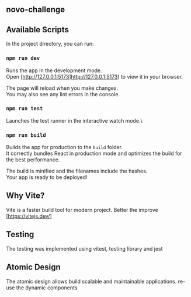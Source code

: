 ## novo-challenge

## Available Scripts

In the project directory, you can run:

### `npm run dev`

Runs the app in the development mode.\
Open [http://127.0.0.1:5173]http://127.0.0.1:5173) to view it in your browser.

The page will reload when you make changes.\
You may also see any lint errors in the console.

### `npm run test`

Launches the test runner in the interactive watch mode.\

### `npm run build`

Builds the app for production to the `build` folder.\
It correctly bundles React in production mode and optimizes the build for the best performance.

The build is minified and the filenames include the hashes.\
Your app is ready to be deployed!

## Why Vite?

Vite is a faster build tool for modern project. Better the improve [https://vitejs.dev/]

## Testing 

The testing was implemented using vitest, testing library and jest

## Atomic Design 

The atomic design allows build scalable and maintainable applications. re-use the dynamic components